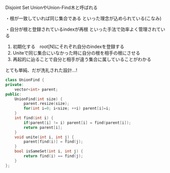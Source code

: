Disjoint Set UnionやUnion-Find木と呼ばれる

・根が一致していれば同じ集合である
といった理念が込められている(こなみ)

・自分が根と登録されているindexが再根
といった手法で効率よく管理されている

1. 初期化する　root[N]にそれぞれ自分のindexを登録する
2. Uniteで同じ集合にいなかった時に自分の根を相手の根にさせる
3. 再起的に辿ることで自分と相手が違う集合に属していることがわかる

とても単純、だが洗礼された設計...!

~~~cpp
class UnionFind {
private:
	vector<int> parent;
public:
	UnionFind(int size) {
		parent.resize(size);
		for(int i=0; i<size; ++i) parent[i]=i;
	}
	int find(int i) {
		if(parent[i] != i) parent[i] = find(parent[i]);
		return parent[i];
	}
	void unite(int i, int j) {
		parent[find(i)] = find(j);
	}
	bool isSameSet(int i, int j) {
		return find(i) == find(j);
	}
};
~~~